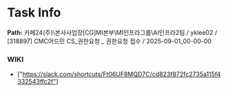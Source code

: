 # Task Info

**Path:** 카페24(주)\본사사업장\[CG]MI본부\MI인프라그룹\AI인프라2팀 / yklee02 / [318897] CMC어드민 CS_권한요청 _ 권한요청 접수 / 2025-09-01_00-00-00

### WIKI
- ["https://slack.com/shortcuts/Ft06UF8MQD7C/cd823f872fc2735a115f4332543ffc2f"]

